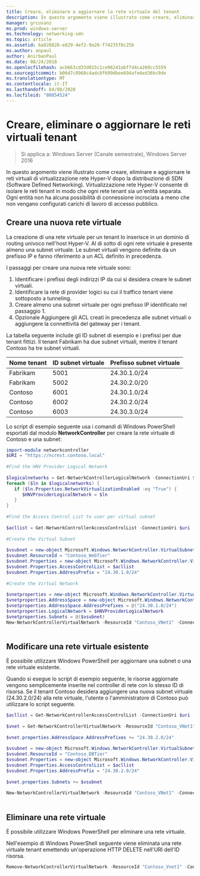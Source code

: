 ```yaml
---
title: Creare, eliminare o aggiornare la rete virtuale del tenant
description: In questo argomento viene illustrato come creare, eliminare e aggiornare le reti virtuali di virtualizzazione rete Hyper-V dopo la distribuzione di SDN (Software Defined Networking). Virtualizzazione rete Hyper-V consente di isolare le reti tenant in modo che ogni rete tenant sia un'entità separata. Ogni entità non ha alcuna possibilità di connessione incrociata a meno che non vengano configurati carichi di lavoro di accesso pubblico.
manager: grcusanz
ms.prod: windows-server
ms.technology: networking-sdn
ms.topic: article
ms.assetid: 6a820826-e829-4ef2-9a20-f74235f8c25b
ms.author: anpaul
author: AnirbanPaul
ms.date: 08/24/2018
ms.openlocfilehash: acb663cd33d015c1ce96241abffd4ca260cc5559
ms.sourcegitcommit: b00d7c8968c4adc8f699dbee694afe6ed36bc9de
ms.translationtype: MT
ms.contentlocale: it-IT
ms.lasthandoff: 04/08/2020
ms.locfileid: "80854524"
---
```

# <a name="create-delete-or-update-tenant-virtual-networks"></a>Creare, eliminare o aggiornare le reti virtuali tenant

>Si applica a: Windows Server (Canale semestrale), Windows Server 2016

In questo argomento viene illustrato come creare, eliminare e aggiornare le reti virtuali di virtualizzazione rete Hyper-V dopo la distribuzione di SDN (Software Defined Networking). Virtualizzazione rete Hyper-V consente di isolare le reti tenant in modo che ogni rete tenant sia un'entità separata. Ogni entità non ha alcuna possibilità di connessione incrociata a meno che non vengano configurati carichi di lavoro di accesso pubblico.   
  
## <a name="create-a-new-virtual-network"></a>Creare una nuova rete virtuale  
La creazione di una rete virtuale per un tenant lo inserisce in un dominio di routing univoco nell'host Hyper-V. Al di sotto di ogni rete virtuale è presente almeno una subnet virtuale. Le subnet virtuali vengono definite da un prefisso IP e fanno riferimento a un ACL definito in precedenza.  

I passaggi per creare una nuova rete virtuale sono:

1. Identificare i prefissi degli indirizzi IP da cui si desidera creare le subnet virtuali.   
2. Identificare la rete di provider logici su cui il traffico tenant viene sottoposto a tunneling.   
3. Creare almeno una subnet virtuale per ogni prefisso IP identificato nel passaggio 1. 
4. Opzionale Aggiungere gli ACL creati in precedenza alle subnet virtuali o aggiungere la connettività del gateway per i tenant. 

La tabella seguente include gli ID subnet di esempio e i prefissi per due tenant fittizi. Il tenant Fabrikam ha due subnet virtuali, mentre il tenant Contoso ha tre subnet virtuali.  
 
  
Nome tenant  |ID subnet virtuale  |Prefisso subnet virtuale    
---------|---------|---------  
Fabrikam    |5001         |24.30.1.0/24           
Fabrikam     |5002         | 24.30.2.0/20          
Contoso    |6001         |  24.30.1.0/24         
Contoso    | 6002        |  24.30.2.0/24         
Contoso     | 6003        | 24.30.3.0/24          
  
Lo script di esempio seguente usa i comandi di Windows PowerShell esportati dal modulo **NetworkController** per creare la rete virtuale di Contoso e una subnet:   
  
```Powershell  
import-module networkcontroller  
$URI = "https://ncrest.contoso.local"  
  
#Find the HNV Provider Logical Network  
  
$logicalnetworks = Get-NetworkControllerLogicalNetwork -ConnectionUri $uri  
foreach ($ln in $logicalnetworks) {  
   if ($ln.Properties.NetworkVirtualizationEnabled -eq "True") {  
      $HNVProviderLogicalNetwork = $ln  
   }  
}   
  
#Find the Access Control List to user per virtual subnet  
  
$acllist = Get-NetworkControllerAccessControlList -ConnectionUri $uri -ResourceId "AllowAll"  
  
#Create the Virtual Subnet  
  
$vsubnet = new-object Microsoft.Windows.NetworkController.VirtualSubnet  
$vsubnet.ResourceId = "Contoso_WebTier"  
$vsubnet.Properties = new-object Microsoft.Windows.NetworkController.VirtualSubnetProperties  
$vsubnet.Properties.AccessControlList = $acllist  
$vsubnet.Properties.AddressPrefix = "24.30.1.0/24"  
  
#Create the Virtual Network  
  
$vnetproperties = new-object Microsoft.Windows.NetworkController.VirtualNetworkProperties  
$vnetproperties.AddressSpace = new-object Microsoft.Windows.NetworkController.AddressSpace  
$vnetproperties.AddressSpace.AddressPrefixes = @("24.30.1.0/24")  
$vnetproperties.LogicalNetwork = $HNVProviderLogicalNetwork  
$vnetproperties.Subnets = @($vsubnet)  
New-NetworkControllerVirtualNetwork -ResourceId "Contoso_VNet1" -ConnectionUri $uri -Properties $vnetproperties  
  
```  
  
## <a name="modify-an-existing-virtual-network"></a>Modificare una rete virtuale esistente  
È possibile utilizzare Windows PowerShell per aggiornare una subnet o una rete virtuale esistente.   
  
Quando si esegue lo script di esempio seguente, le risorse aggiornate vengono semplicemente inserite nel controller di rete con lo stesso ID di risorsa. Se il tenant Contoso desidera aggiungere una nuova subnet virtuale (24.30.2.0/24) alla rete virtuale, l'utente o l'amministratore di Contoso può utilizzare lo script seguente.  
  
```PowerShell  
$acllist = Get-NetworkControllerAccessControlList -ConnectionUri $uri -ResourceId "AllowAll"  
  
$vnet = Get-NetworkControllerVirtualNetwork -ResourceId "Contoso_VNet1" -ConnectionUri $uri  
  
$vnet.properties.AddressSpace.AddressPrefixes += "24.30.2.0/24"  
  
$vsubnet = new-object Microsoft.Windows.NetworkController.VirtualSubnet  
$vsubnet.ResourceId = "Contoso_DBTier"  
$vsubnet.Properties = new-object Microsoft.Windows.NetworkController.VirtualSubnetProperties  
$vsubnet.Properties.AccessControlList = $acllist  
$vsubnet.Properties.AddressPrefix = "24.30.2.0/24"  
  
$vnet.properties.Subnets += $vsubnet  
  
New-NetworkControllerVirtualNetwork -ResourceId "Contoso_VNet1" -ConnectionUri $uri -properties $vnet.properties  
  
```  
  
## <a name="delete-a-virtual-network"></a>Eliminare una rete virtuale  
  
È possibile utilizzare Windows PowerShell per eliminare una rete virtuale.  
  
Nell'esempio di Windows PowerShell seguente viene eliminata una rete virtuale tenant emettendo un'operazione HTTP DELETE nell'URI dell'ID risorsa.  

```PowerShell  
Remove-NetworkControllerVirtualNetwork -ResourceId "Contoso_Vnet1" -ConnectionUri $uri  
```

